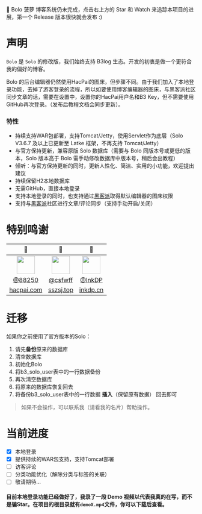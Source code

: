 :construction: Bolo 菠萝 博客系统仍未完成，点击右上方的 Star 和 Watch 来追踪本项目的进展，第一个 Release 版本很快就会发布 :)

# 声明

`Bolo` 是 `Solo` 的修改版，我们始终支持 B3log 生态。开发的初衷是做一个更符合我的偏好的博客。

Bolo 的后台编辑器仍然使用HacPai的图床，但步骤不同。由于我们加入了本地登录功能，去掉了游客登录的流程，所以如要使用博客编辑器的图床，与黑客派社区同步文章的话，需要在设置中，设置你的HacPai用户名和B3 Key，但不需要使用GitHub再次登录。（发布后教程文档会同步更新）。

### 特性

* 持续支持WAR包部署，支持Tomcat/Jetty，使用Servlet作为底层（Solo V3.6.7 及以上已更新至 Latke 框架，不再支持 Tomcat/Jetty）
* 与官方保持更新，兼容原版 Solo 数据库（需要与 Bolo 同版本号或更低的版本，Solo 版本高于 Bolo 需手动修改数据库中版本号，稍后会出教程）
* 倾听：与官方保持更新的同时，更新人性化、简洁、实用的小功能，欢迎提出建议
* 持续保留H2本地数据库
* 无需GitHub，直接本地登录
* 支持本地登录的同时，也支持通过[黑客派](https://hacpai.com)取得默认编辑器的图床权限
* 支持与[黑客派](https://hacpai.com)社区进行文章/评论同步（支持手动开启/关闭） 

# 特别鸣谢

|:construction_worker:|:construction_worker:|:construction_worker:|
|:-------------------:|:-------------------:|:-------------------:|
|<img height='48' width='48' src='https://avatars3.githubusercontent.com/u/873584?v=4'>|<img height='48' width='48' src='https://avatars0.githubusercontent.com/u/14257327?v=4'>|<img height='48' width='48' src='https://avatars1.githubusercontent.com/u/23192332?v=4'>|
|[@88250](https://github.com/88250)|[@csfwff](https://github.com/csfwff)|[@InkDP](https://github.com/InkDP)|
|[hacpai.com](https://hacpai.com)|[sszsj.top](https://sszsj.top)|[inkdp.cn](https://inkdp.cn)|

# 迁移

如果你之前使用了官方版本的Solo：

1. 请先**备份**原来的数据库
2. 清空数据库
3. 初始化Bolo
4. 将b3_solo_user表中的一行数据备份
5. 再次清空数据库
6. 将原来的数据库恢复回去
7. 将备份b3_solo_user表中的一行数据 **插入**（保留原有数据） 回去即可

> 如果不会操作，可以联系我（请看我的名片）帮助操作。

# 当前进度

- [x] 本地登录
- [x] 提供持续的WAR包支持，支持Tomcat部署
- [ ] 访客评论
- [ ] 分类功能优化（解除分类与标签的关联）
- [ ] 敬请期待...

#### 目前本地登录功能已经做好了，我录了一段 Demo 视频以代表我真的在写，而不是骗Star。在项目的根目录就有`demoX.mp4`文件，你可以下载后查看。